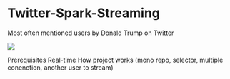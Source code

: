 # Twitter-Spark-Streaming
Most often mentioned users by Donald Trump on Twitter

![](./screening.gif)

Prerequisites
Real-time
How project works (mono repo, selector, multiple conenction, another user to stream)

